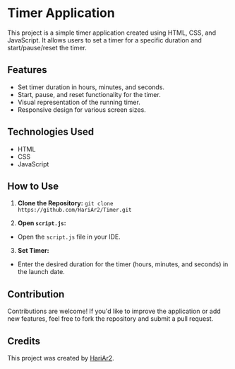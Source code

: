 # Timer Application 

This project is a simple timer application created using HTML, CSS, and JavaScript. It allows users to set a timer for a specific duration and start/pause/reset the timer. 

## Features
 
- Set timer duration in hours, minutes, and seconds.  
- Start, pause, and reset functionality for the timer.
- Visual representation of the running timer.
- Responsive design for various screen sizes.

## Technologies Used

- HTML
- CSS
- JavaScript

## How to Use

1. **Clone the Repository:**
   `git clone https://github.com/HariAr2/Timer.git`

2. **Open `script.js`:**
- Open the `script.js` file in your IDE.

3. **Set Timer:**
- Enter the desired duration for the timer (hours, minutes, and seconds) in the   launch date. 


## Contribution

Contributions are welcome! If you'd like to improve the application or add new features, feel free to fork the repository and submit a pull request.

## Credits

This project was created by [HariAr2](https://github.com/HariAr2).


